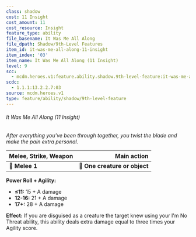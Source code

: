 ```yaml
---
class: shadow
cost: 11 Insight
cost_amount: 11
cost_resource: Insight
feature_type: ability
file_basename: It Was Me All Along
file_dpath: Shadow/9th-Level Features
item_id: it-was-me-all-along-11-insight
item_index: '03'
item_name: It Was Me All Along (11 Insight)
level: 9
scc:
  - mcdm.heroes.v1:feature.ability.shadow.9th-level-feature:it-was-me-all-along-11-insight
scdc:
  - 1.1.1:13.2.2.7:03
source: mcdm.heroes.v1
type: feature/ability/shadow/9th-level-feature
---
```


###### It Was Me All Along (11 Insight)

*After everything you've been through together, you twist the blade and make the pain extra personal.*

| **Melee, Strike, Weapon** |               **Main action** |
| ------------------------- | ----------------------------: |
| **📏 Melee 1**            | **🎯 One creature or object** |

**Power Roll + Agility:**

- **≤11:** 15 + A damage
- **12-16:** 21 + A damage
- **17+:** 28 + A damage

**Effect:** If you are disguised as a creature the target knew using your I'm No Threat ability, this ability deals extra damage equal to three times your Agility score.
